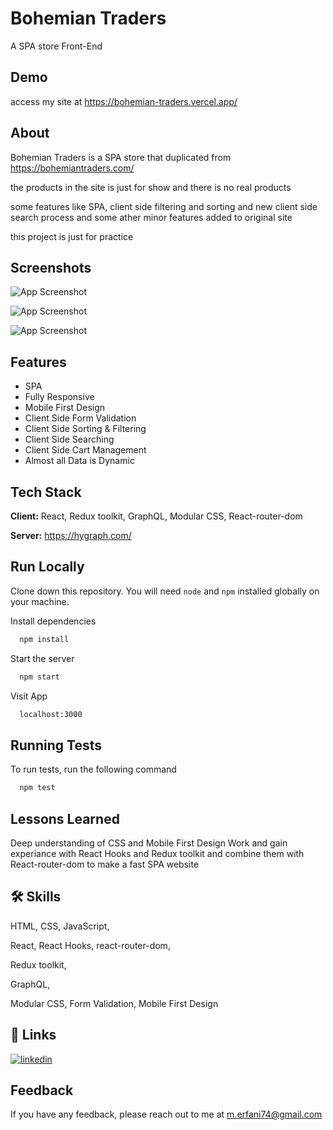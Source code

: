 
# Bohemian Traders

A SPA store Front-End 


## Demo

access my site at https://bohemian-traders.vercel.app/


## About

Bohemian Traders is a SPA store that duplicated from https://bohemiantraders.com/

the products in the site is just for show and there is no real products

some features like SPA, client side filtering and sorting and new client side search process and some ather minor features added to original site

this project is just for practice 
## Screenshots

![App Screenshot](https://pixeldrain.com/api/file/iaqt6Frb)

![App Screenshot](https://pixeldrain.com/api/file/RXFKj2yA)

![App Screenshot](https://pixeldrain.com/api/file/t3xxrdEh)


## Features

- SPA
- Fully Responsive
- Mobile First Design
- Client Side Form Validation
- Client Side Sorting & Filtering
- Client Side Searching
- Client Side Cart Management
- Almost all Data is Dynamic



## Tech Stack

**Client:** React, Redux toolkit, GraphQL, Modular CSS, React-router-dom

**Server:** https://hygraph.com/


## Run Locally

Clone down this repository. You will need ``` node ``` and ``` npm ``` installed globally on your machine.

Install dependencies

```bash
  npm install
```

Start the server

```bash
  npm start
```

Visit App

```bash
  localhost:3000
```


## Running Tests

To run tests, run the following command

```bash
  npm test
```


## Lessons Learned
Deep understanding of CSS and Mobile First Design
Work and gain experiance with React Hooks and Redux toolkit and combine them with React-router-dom to make a fast SPA website


## 🛠 Skills
HTML, CSS, JavaScript,

React, React Hooks, react-router-dom,
 
Redux toolkit, 
 
GraphQL,

Modular CSS, Form Validation, Mobile First Design


## 🔗 Links
[![linkedin](https://img.shields.io/badge/linkedin-0A66C2?style=for-the-badge&logo=linkedin&logoColor=white)](https://www.linkedin.com/in/morteza-erfani/)



## Feedback

If you have any feedback, please reach out to me at m.erfani74@gmail.com

